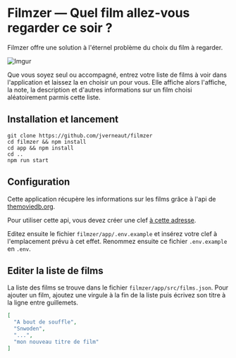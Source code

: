 # Filmzer — Quel film allez-vous regarder ce soir ?

Filmzer offre une solution à l'éternel problème du choix du film à regarder.

![Imgur](https://i.imgur.com/RnAa2UJ.png)

Que vous soyez seul ou accompagné, entrez votre liste de films à voir dans l'application et laissez la en choisir un pour vous. Elle affiche alors l'affiche, la note, la description et d'autres informations sur un film choisi aléatoirement parmis cette liste.

## Installation et lancement
```shell
git clone https://github.com/jverneaut/filmzer
cd filmzer && npm install
cd app && npm install
cd ..
npm run start
```

## Configuration

Cette application récupère les informations sur les films grâce à l'api de [themoviedb.org](https://www.themoviedb.org/).

Pour utiliser cette api, vous devez créer une clef [à cette adresse](https://developers.themoviedb.org/3).

Editez ensuite le fichier ```filmzer/app/.env.example``` et insérez votre clef à l'emplacement prévu à cet effet.
Renommez ensuite ce fichier ```.env.example``` en ```.env```.

## Editer la liste de films
La liste des films se trouve dans le fichier ```filmzer/app/src/films.json```. Pour ajouter un film, ajoutez une virgule à la fin de la liste puis écrivez son titre à la ligne entre guillemets.
```json
[
  "A bout de souffle",
  "Snwoden",
  "...",
  "mon nouveau titre de film"
]
```

